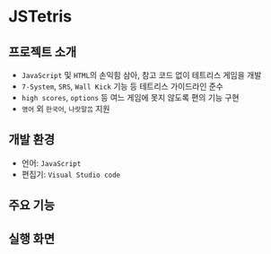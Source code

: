 # JSTetris

## 프로젝트 소개
- `JavaScript` 및 `HTML`의 손익힘 삼아, 참고 코드 없이 테트리스 게임을 개발
- `7‐System`, `SRS`, `Wall Kick` 기능 등 테트리스 가이드라인 준수
- `high scores`, `options` 등 여느 게임에 못지 않도록 편의 기능 구현
- `영어` 외 `한국어`, `나랏말ᄊᆞᆷ` 지원

## 개발 환경
- 언어: `JavaScript`
- 편집기: `Visual Studio code`

## 주요 기능

## 실행 화면
